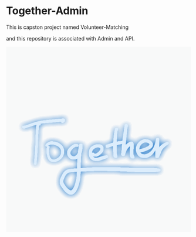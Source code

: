 # Together-Admin

This is capston project named Volunteer-Matching

and this repository is associated with Admin and API.

<p align="center"><img src="KakaoTalk_20180529_021053769.gif"></img></p>
